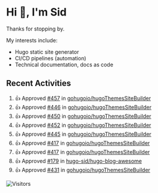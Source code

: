 # Hi 👋, I'm Sid

Thanks for stopping by. 

My interests include:
- Hugo static site generator
- CI/CD pipelines (automation)
- Technical documentation, docs as code


## Recent Activities

<!--RECENT_ACTIVITY:start-->
1. 👍 Approved [#457](https://github.com/gohugoio/hugoThemesSiteBuilder/pull/457#pullrequestreview-2039557899) in [gohugoio/hugoThemesSiteBuilder](https://github.com/gohugoio/hugoThemesSiteBuilder)<br>
2. 👍 Approved [#446](https://github.com/gohugoio/hugoThemesSiteBuilder/pull/446#pullrequestreview-2018853943) in [gohugoio/hugoThemesSiteBuilder](https://github.com/gohugoio/hugoThemesSiteBuilder)<br>
3. 👍 Approved [#450](https://github.com/gohugoio/hugoThemesSiteBuilder/pull/450#pullrequestreview-2018842162) in [gohugoio/hugoThemesSiteBuilder](https://github.com/gohugoio/hugoThemesSiteBuilder)<br>
4. 👍 Approved [#452](https://github.com/gohugoio/hugoThemesSiteBuilder/pull/452#pullrequestreview-2018839698) in [gohugoio/hugoThemesSiteBuilder](https://github.com/gohugoio/hugoThemesSiteBuilder)<br>
5. 👍 Approved [#445](https://github.com/gohugoio/hugoThemesSiteBuilder/pull/445#pullrequestreview-1999507832) in [gohugoio/hugoThemesSiteBuilder](https://github.com/gohugoio/hugoThemesSiteBuilder)<br>
6. 👍 Approved [#417](https://github.com/gohugoio/hugoThemesSiteBuilder/pull/417#pullrequestreview-1954126079) in [gohugoio/hugoThemesSiteBuilder](https://github.com/gohugoio/hugoThemesSiteBuilder)<br>
7. 👍 Approved [#417](https://github.com/gohugoio/hugoThemesSiteBuilder/pull/417#pullrequestreview-1954126079) in [gohugoio/hugoThemesSiteBuilder](https://github.com/gohugoio/hugoThemesSiteBuilder)<br>
8. 👍 Approved [#179](https://github.com/hugo-sid/hugo-blog-awesome/pull/179#pullrequestreview-1952634563) in [hugo-sid/hugo-blog-awesome](https://github.com/hugo-sid/hugo-blog-awesome)<br>
9. 👍 Approved [#431](https://github.com/gohugoio/hugoThemesSiteBuilder/pull/431#pullrequestreview-1951453626) in [gohugoio/hugoThemesSiteBuilder](https://github.com/gohugoio/hugoThemesSiteBuilder)<br>
<!--RECENT_ACTIVITY:end-->

![Visitors](https://api.visitorbadge.io/api/visitors?path=https%3A%2F%2Fgithub.com%2Fhugo-sid%2Fhugo-sid&countColor=%2337d67a&style=flat&labelStyle=upper)
